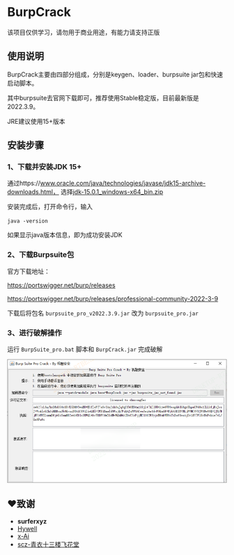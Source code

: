 # BurpCrack
该项目仅供学习，请勿用于商业用途，有能力请支持正版

## 使用说明

BurpCrack主要由四部分组成，分别是keygen、loader、burpsuite jar包和快速启动脚本。

其中burpsuite去官网下载即可，推荐使用Stable稳定版，目前最新版是 2022.3.9。

JRE建议使用15+版本

## 安装步骤

### 1、下载并安装JDK 15+

通过https://www.oracle.com/java/technologies/javase/jdk15-archive-downloads.html，
选择[jdk-15.0.1_windows-x64_bin.zip](https://download.oracle.com/otn/java/jdk/15.0.1%2B9/51f4f36ad4ef43e39d0dfdbaf6549e32/jdk-15.0.1_windows-x64_bin.zip)

安装完成后，打开命令行，输入 

`java -version`

如果显示java版本信息，即为成功安装JDK

### 2、下载Burpsuite包

官方下载地址：

https://portswigger.net/burp/releases

https://portswigger.net/burp/releases/professional-community-2022-3-9

下载后将包名 `burpsuite_pro_v2022.3.9.jar` 改为 `burpsuite_pro.jar`

### 3、进行破解操作

运行 `BurpSuite_pro.bat` 脚本和 `BurpCrack.jar` 完成破解

![image](img/image.png)

## ❤️致谢

- **surferxyz** 
- <a href="https://github.com/Hywell">Hywell</a> 
- <a href="https://github.com/x-Ai/BurpSuite">x-Ai</a> 
- <a href="https://mp.weixin.qq.com/s/4KXxKdnPeWqsEsylObhg8w">scz-青衣十三楼飞花堂</a> 
